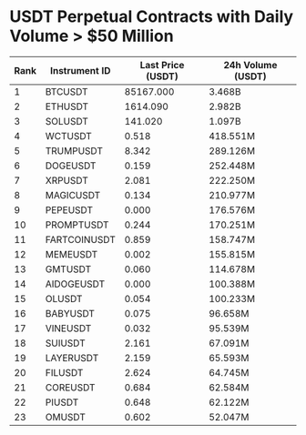 # USDT Perpetual Contracts with Daily Volume > $50 Million

| Rank | Instrument ID | Last Price (USDT) | 24h Volume (USDT) |
|------|---------------|-------------------|-------------------|
| 1 | BTCUSDT | 85167.000 | 3.468B |
| 2 | ETHUSDT | 1614.090 | 2.982B |
| 3 | SOLUSDT | 141.020 | 1.097B |
| 4 | WCTUSDT | 0.518 | 418.551M |
| 5 | TRUMPUSDT | 8.342 | 289.126M |
| 6 | DOGEUSDT | 0.159 | 252.448M |
| 7 | XRPUSDT | 2.081 | 222.250M |
| 8 | MAGICUSDT | 0.134 | 210.977M |
| 9 | PEPEUSDT | 0.000 | 176.576M |
| 10 | PROMPTUSDT | 0.244 | 170.251M |
| 11 | FARTCOINUSDT | 0.859 | 158.747M |
| 12 | MEMEUSDT | 0.002 | 155.815M |
| 13 | GMTUSDT | 0.060 | 114.678M |
| 14 | AIDOGEUSDT | 0.000 | 100.388M |
| 15 | OLUSDT | 0.054 | 100.233M |
| 16 | BABYUSDT | 0.075 | 96.658M |
| 17 | VINEUSDT | 0.032 | 95.539M |
| 18 | SUIUSDT | 2.161 | 67.091M |
| 19 | LAYERUSDT | 2.159 | 65.593M |
| 20 | FILUSDT | 2.624 | 64.745M |
| 21 | COREUSDT | 0.684 | 62.584M |
| 22 | PIUSDT | 0.648 | 62.122M |
| 23 | OMUSDT | 0.602 | 52.047M |
